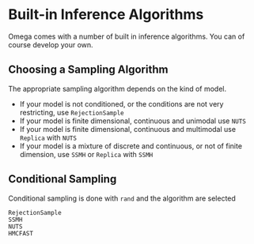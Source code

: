 # Built-in Inference Algorithms

Omega comes with a number of built in inference algorithms.
You can of course develop your own.

## Choosing a Sampling Algorithm

The appropriate sampling algorithm depends on the kind of model.

- If your model is not conditioned, or the conditions are not very restricting, use `RejectionSample`
- If your model is finite dimensional, continuous and unimodal use `NUTS`
- If your model is finite dimensional, continuous and multimodal use `Replica` with `NUTS`
- If your model is a mixture of discrete and continuous, or not of finite dimension, use `SSMH` or `Replica` with `SSMH`

## Conditional Sampling

Conditional sampling is done with `rand` and the algorithm are selected 

```@docs
RejectionSample
SSMH
NUTS
HMCFAST
```